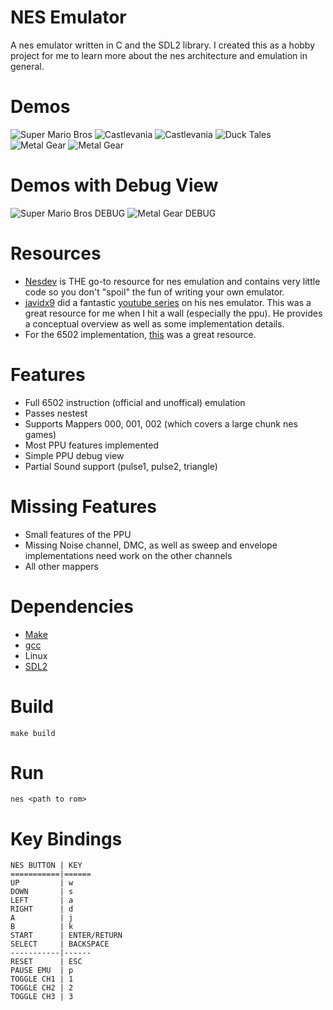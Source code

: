# NES Emulator
A nes emulator written in C and the SDL2 library. I created this as a hobby project for me to learn more about the nes architecture and emulation in general.
# Demos
![Super Mario Bros](demos/nes_demo_smb1.png)
![Castlevania](demos/nes_demo_cv1.png)
![Castlevania](demos/nes_demo_cv2.png)
![Duck Tales](demos/nes_demo_dt1.png)
![Metal Gear](demos/nes_demo_mg1.png)
![Metal Gear](demos/nes_demo_mg2.png)
# Demos with Debug View
![Super Mario Bros DEBUG](demos/nes_demo_dbg_smb.png)
![Metal Gear DEBUG](demos/nes_demo_dgb_mg.png)
# Resources
 * [Nesdev](http://wiki.nesdev.com/w/index.php/Nesdev_Wiki) is THE go-to resource for nes emulation and contains very little code so you don't "spoil" the fun of writing your own emulator.
 * [javidx9](https://www.youtube.com/channel/UC-yuWVUplUJZvieEligKBkA) did a fantastic [youtube series](https://www.youtube.com/watch?v=F8kx56OZQhg) on his nes emulator. This was a great resource for me when I hit a wall (especially the ppu). He provides a conceptual overview as well as some implementation details.
 * For the 6502 implementation, [this](http://obelisk.me.uk/6502/reference.html) was a great resource.
# Features
 * Full 6502 instruction (official and unoffical) emulation
 * Passes nestest
 * Supports Mappers 000, 001, 002 (which covers a large chunk nes games)
 * Most PPU features implemented
 * Simple PPU debug view
 * Partial Sound support (pulse1, pulse2, triangle)
# Missing Features
 * Small features of the PPU
 * Missing Noise channel, DMC, as well as sweep and envelope implementations need work on the other channels
 * All other mappers
# Dependencies
  * [Make](https://www.gnu.org/software/make/)
  * [gcc](https://gcc.gnu.org/)
  * Linux
  * [SDL2](https://www.libsdl.org/)
# Build
`make build`
# Run
`nes <path to rom>`
# Key Bindings
```
NES BUTTON | KEY
===========|======
UP         | w
DOWN       | s
LEFT       | a
RIGHT      | d
A          | j
B          | k
START      | ENTER/RETURN
SELECT     | BACKSPACE
-----------|------
RESET      | ESC
PAUSE EMU  | p
TOGGLE CH1 | 1
TOGGLE CH2 | 2
TOGGLE CH3 | 3
```

